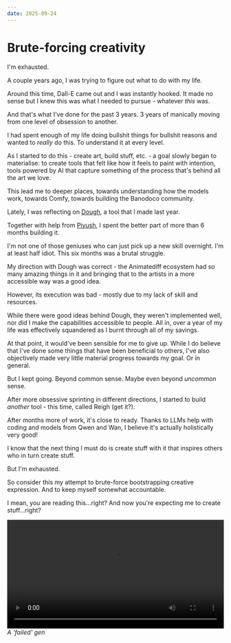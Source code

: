 ```yaml
---
date: 2025-09-24
---
```


# Brute-forcing creativity

I'm exhausted. 

A couple years ago, I was trying to figure out what to do with my life. 

Around this time, Dall-E came out and I was instantly hooked. It made no sense but I knew this was what I needed to pursue - whatever *this* was.

And that's what I've done for the past 3 years. 3 years of manically moving from one level of obsession to another. 

I had spent enough of my life doing bullshit things for bullshit reasons and wanted to *really* do this. To understand it at every level.

As I started to do this - create art, build stuff, etc. - a goal slowly began to materialise: to create tools that felt like how it feels to paint with intention, tools powered by AI that capture something of the process that's behind all the art we love. 

This lead me to deeper places, towards understanding how the models work, towards Comfy, towards building the Banodoco community. 

Lately, I was reflecting on [Dough](https://github.com/banodoco/Dough), a tool that I made last year.

Together with help from [Piyush](https://x.com/thisispiyushK), I spent the better part of more than 6 months building it.

I'm not one of those geniuses who can just pick up a new skill overnight. I'm at least half idiot. This six months was a brutal struggle.

My direction with Dough was correct - the Animatediff ecosystem had so many amazing things in it and bringing that to the artists in a more accessible way was a good idea. 

However, its execution was bad - mostly due to my lack of skill and resources.

While there were good ideas behind Dough, they weren't implemented well, nor did I make the capabilities accessible to people. All in, over a year of my life was effectively squandered as I burnt through all of my savings.

At that point, it would've been sensible for me to give up. While I do believe that I've done some things that have been beneficial to others, I've also objectively made very little material progress towards my goal. Or in general.

But I kept going. Beyond common sense. Maybe even beyond *uncommon* sense.

After more obsessive sprinting in different directions, I started to build *another* tool - this time, called Reigh (get it?). 

After months more of work, it's close to ready. Thanks to LLMs help with coding and models from Qwen and Wan, I believe it's actually holistically very good!

I know that the next thing I must do is create stuff with it that inspires others who in turn create stuff. 

But I'm exhausted.

So consider this my attempt to brute-force bootstrapping creative expression. And to keep myself somewhat accountable. 

I mean, you are reading this...right? And now you're expecting me to create stuff...right?

<video width="100%" controls>
  <source src="../assets/0.mp4" type="video/mp4">
  Your browser does not support the video tag.
</video>
<em>A 'failed' gen</em>

<br><br>
